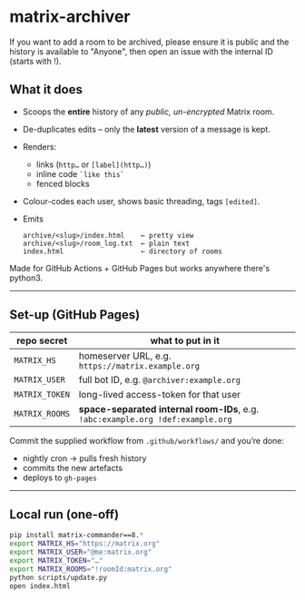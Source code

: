 matrix-archiver
===============

If you want to add a room to be archived, please ensure it is public and the history is available to "Anyone", then open an issue with the internal ID (starts with !).

What it does
------------

*   Scoops the **entire** history of any *public, un-encrypted* Matrix room.
*   De-duplicates edits – only the **latest** version of a message is kept.
*   Renders:

    *   links (`http…` or `[label](http…)`)
    *   inline code `` `like this` ``
    *   fenced blocks

*   Colour-codes each user, shows basic threading, tags `[edited]`.
*   Emits

    ```
    archive/<slug>/index.html    ← pretty view
    archive/<slug>/room_log.txt  ← plain text
    index.html                   ← directory of rooms
    ```

Made for GitHub Actions + GitHub Pages but works anywhere there's python3.

---

Set-up (GitHub Pages)
---------------------

| repo secret | what to put in it                                                |
|-------------|------------------------------------------------------------------|
| `MATRIX_HS` | homeserver URL, e.g. `https://matrix.example.org`                |
| `MATRIX_USER` | full bot ID, e.g. `@archiver:example.org`                      |
| `MATRIX_TOKEN` | long-lived access-token for that user                         |
| `MATRIX_ROOMS` | **space-separated internal room-IDs**, e.g.<br>`!abc:example.org !def:example.org` |

Commit the supplied workflow from `.github/workflows/` and you’re done:

* nightly cron → pulls fresh history  
* commits the new artefacts  
* deploys to `gh-pages`

---

Local run (one-off)
-------------------

```bash
pip install matrix-commander==8.*
export MATRIX_HS="https://matrix.org"
export MATRIX_USER="@me:matrix.org"
export MATRIX_TOKEN="…"
export MATRIX_ROOMS="!roomId:matrix.org"
python scripts/update.py
open index.html

